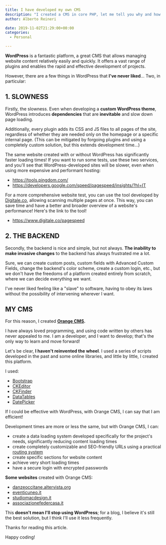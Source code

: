 ```yaml
---
title: I have developed my own CMS
description: "I created a CMS in core PHP, let me tell you why and how I did it."
author: Alberto Reineri

date: 2019-11-02T21:29:00+00:00
categories:
  - Personal

---
```


**WordPress** is a fantastic platform, a great CMS that allows managing website content relatively easily and quickly. It offers a vast range of plugins and enables the rapid and effective development of projects.

However, there are a few things in WordPress that **I've never liked**... Two, in particular:

## 1. SLOWNESS

Firstly, the slowness. Even when developing a **custom WordPress theme**, WordPress introduces **dependencies** that are **inevitable** and slow down page loading.

Additionally, every plugin adds its CSS and JS files to all pages of the site, regardless of whether they are needed only on the homepage or a specific internal page. (This can be mitigated by forgoing plugins and using a completely custom solution, but this extends development time...)

The same website created with or without WordPress has significantly faster loading times! If you want to run some tests, use these two services, and you'll see that WordPress-developed sites will be slower, even when using more expensive and performant hosting:

  * <https://tools.pingdom.com/>
  * <https://developers.google.com/speed/pagespeed/insights/?hl=IT>

For a more comprehensive website test, you can use the tool developed by [Digitale.co][1], allowing scanning multiple pages at once. This way, you can save time and have a better and broader overview of a website's performance! Here's the link to the tool!

  * <a href="https://www.digitale.co/pagespeed" target="_blank" rel="noreferrer noopener nofollow">https://www.digitale.co/pagespeed</a>

## 2. THE BACKEND

Secondly, the backend is nice and simple, but not always. **The inability to make invasive changes** to the backend has always frustrated me a lot.

Sure, we can create custom posts, custom fields with Advanced Custom Fields, change the backend's color scheme, create a custom login, etc., but we don't have the freedoms of a platform created entirely from scratch, where we can decide everything we want.

I've never liked feeling like a "slave" to software, having to obey its laws without the possibility of intervening wherever I want.

## MY CMS

For this reason, I created **<a href="/orange" target="_blank" rel="noreferrer noopener">Orange CMS</a>.**

I have always loved programming, and using code written by others has never appealed to me. I am a developer, and I want to develop; that's the only way to learn and move forward!

Let's be clear, **I haven't reinvented the wheel**. I used a series of scripts developed in the past and some online libraries, and little by little, I created this platform.

I used:

  * <a href="https://getbootstrap.com/" target="_blank" rel="noreferrer noopener">Bootstrap</a>
  * <a href="https://ckeditor.com/" target="_blank" rel="noreferrer noopener">CKEditor</a>
  * <a href="https://ckeditor.com/ckfinder/" target="_blank" rel="noreferrer noopener">CKFinder</a>
  * <a href="https://datatables.net/" target="_blank" rel="noreferrer noopener">DataTables</a>
  * <a href="https://fengyuanchen.github.io/datepicker/" target="_blank" rel="noreferrer noopener">DatePicker</a>

If I could be effective with WordPress, with Orange CMS, I can say that I am efficient!

Development times are more or less the same, but with Orange CMS, I can:

  * create a data loading system developed specifically for the project's needs, significantly reducing content loading times
  * create completely customizable and SEO-friendly URLs using a practical [routing system][2]
  * create specific sections for website content
  * achieve very short loading times
  * have a secure login with encrypted passwords

**Some websites** created with Orange CMS:

  * <a href="http://danzeoccitane.altervista.org/" target="_blank" rel="noreferrer noopener">danzeoccitane.altervista.org</a>
  * <a href="http://eventicuneo.it/" target="_blank" rel="noreferrer noopener">eventicuneo.it</a>
  * <a href="http://studiomacdesign.it/" target="_blank" rel="noreferrer noopener">studiomacdesign.it</a>
  * <a href="http://associazionefedercasa.it/" target="_blank" rel="noreferrer noopener">associazionefedercasa.it</a>

This **doesn't mean I'll stop using WordPress**; for a blog, I believe it's still the best solution, but I think I'll use it less frequently.

Thanks for reading this article.

Happy coding!

 [1]: https://www.digitale.co/
 [2]: /en/blog/simple-routing-system-in-php